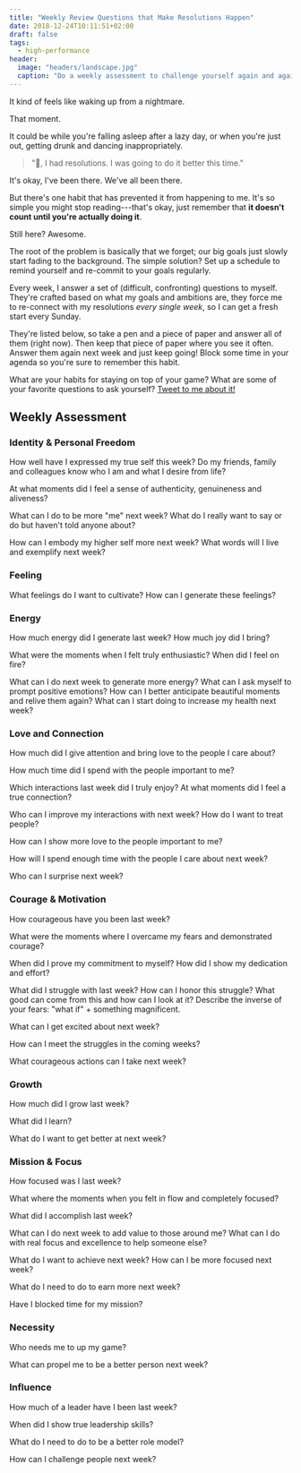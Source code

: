 ```yaml
---
title: "Weekly Review Questions that Make Resolutions Happen"
date: 2018-12-24T10:11:51+02:00
draft: false
tags:
  - high-performance
header:
  image: "headers/landscape.jpg"
  caption: "Do a weekly assessment to challenge yourself again and again."
---
```


It kind of feels like waking up from a nightmare.

That moment.

It could be while you're falling asleep after a lazy day, or when you're just
out, getting drunk and dancing inappropriately.

> ":shit:, I had resolutions. I was going to do it better this time."

It's okay, I've been there. We've all been there. 

But there's one habit that has prevented it from happening to me. It's so simple
you might stop reading---that's okay, just remember that **it doesn't count
until you're actually doing it**.

Still here? Awesome.

The root of the problem is basically that we forget; our big goals just slowly
start fading to the background. The simple solution? Set up a schedule to remind
yourself and re-commit to your goals regularly.

Every week, I answer a set of (difficult, confronting) questions to myself.
They're crafted based on what my goals and ambitions are, they force me to
re-connect with my resolutions *every single week*, so I can get a fresh start
every Sunday.

They're listed below, so take a pen and a piece of paper and answer all of them
(right now). Then keep that piece of paper where you see it often. Answer them
again next week and just keep going! Block some time in your agenda so you're
sure to remember this habit.

What are your habits for staying on top of your game? What are some of your
favorite questions to ask yourself? [Tweet to me about it!](https://twitter.com/intent/tweet?via=marcelsamyn)

## Weekly Assessment
### Identity & Personal Freedom
How well have I expressed my true self this week? Do my friends, family and colleagues know who I am and what I desire from life?

At what moments did I feel a sense of authenticity, genuineness and aliveness?

What can I do to be more "me" next week? What do I really want to say or do but haven't told anyone about?

How can I embody my higher self more next week? What words will I live and exemplify next week?

### Feeling
What feelings do I want to cultivate? How can I generate these feelings?

### Energy
How much energy did I generate last week? How much joy did I bring?

What were the moments when I felt truly enthusiastic? When did I feel on fire?

What can I do next week to generate more energy? What can I ask myself to prompt positive emotions? How can I better anticipate beautiful moments and relive them again? What can I start doing to increase my health next week?

### Love and Connection
How much did I give attention and bring love to the people I care about?

How much time did I spend with the people important to me?

Which interactions last week did I truly enjoy? At what moments did I feel a true connection?

Who can I improve my interactions with next week? How do I want to treat people?

How can I show more love to the people important to me?

How will I spend enough time with the people I care about next week?

Who can I surprise next week?

### Courage & Motivation
How courageous have you been last week?

What were the moments where I overcame my fears and demonstrated courage?

When did I prove my commitment to myself? How did I show my dedication and effort?

What did I struggle with last week? How can I honor this struggle? What good can come from this and how can I look at it? Describe the inverse of your fears: "what if" + something magnificent.

What can I get excited about next week?

How can I meet the struggles in the coming weeks?

What courageous actions can I take next week?

### Growth
How much did I grow last week?

What did I learn?

What do I want to get better at next week?

### Mission & Focus
How focused was I last week?

What where the moments when you felt in flow and completely focused?

What did I accomplish last week?

What can I do next week to add value to those around me? What can I do with real focus and excellence to help someone else?

What do I want to achieve next week? How can I be more focused next week?

What do I need to do to earn more next week?

Have I blocked time for my mission?

### Necessity
Who needs me to up my game?

What can propel me to be a better person next week?

### Influence
How much of a leader have I been last week?

When did I show true leadership skills?

What do I need to do to be a better role model?

How can I challenge people next week?
